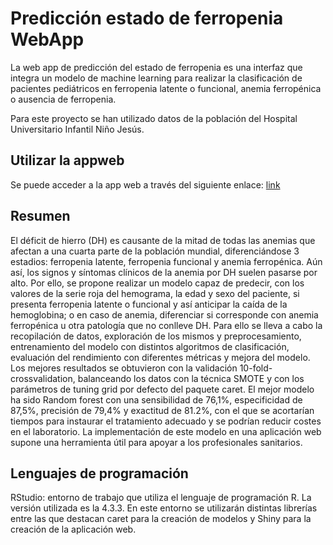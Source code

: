 # Predicción estado de ferropenia WebApp 

La web app de predicción del estado de ferropenia es una interfaz que integra un modelo de machine learning para realizar la clasificación de pacientes pediátricos en ferropenia latente o funcional, anemia ferropénica o ausencia de ferropenia.

Para este proyecto se han utilizado datos de la población del Hospital Universitario Infantil Niño Jesús. 


## Utilizar la appweb

Se puede acceder a la app web a través del siguiente enlace:
 [link](https://andreaatuncarhuaman.shinyapps.io/prediccion_ferropenia/)


## Resumen
El déficit de hierro (DH) es causante de la mitad de todas las anemias que afectan a una cuarta parte de la población mundial, diferenciándose 3 estadios:  ferropenia latente, ferropenia funcional y anemia ferropénica. Aún así, los signos y síntomas clínicos de la anemia por DH suelen pasarse por alto.
Por ello, se propone realizar un modelo capaz de predecir, con los valores de la serie roja del hemograma, la edad y sexo del paciente, si presenta ferropenia latente o funcional y así anticipar la caída de la hemoglobina; o en caso de anemia, diferenciar si corresponde con anemia ferropénica u otra patología que no conlleve DH.
Para ello se lleva a cabo la recopilación de datos, exploración de los mismos y preprocesamiento, entrenamiento del modelo con distintos algoritmos de clasificación, evaluación del rendimiento con diferentes métricas y mejora del modelo.
Los mejores resultados se obtuvieron con la validación 10-fold-crossvalidation, balanceando los datos con la técnica SMOTE y con los parámetros de tuning grid por defecto del paquete caret.
El mejor modelo ha sido Random forest con una sensibilidad de 76,1%, especificidad de 87,5%, precisión de 79,4% y exactitud de 81.2%, con el que se acortarían tiempos para instaurar el tratamiento adecuado y se podrían reducir costes en el laboratorio.
La implementación de este modelo en una aplicación web supone una herramienta útil para apoyar a los profesionales sanitarios.



## Lenguajes de programación

RStudio: entorno de trabajo que utiliza el lenguaje de programación R. La versión utilizada es la 4.3.3. En este entorno se utilizarán distintas librerías entre las que destacan caret para la creación de modelos y Shiny para la creación de la aplicación web.



